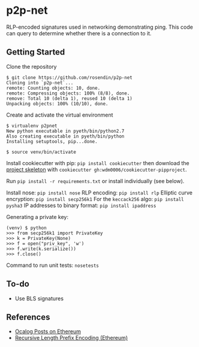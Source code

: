 # p2p-net

RLP-encoded signatures used in networking demonstrating ping. This code can query to determine whether there is a connection to it.

## Getting Started

Clone the repository

```
$ git clone https://github.com/rosendin/p2p-net
Cloning into `p2p-net`...
remote: Counting objects: 10, done.
remote: Compressing objects: 100% (8/8), done.
remove: Total 10 (delta 1), reused 10 (delta 1)
Unpacking objects: 100% (10/10), done.
```

Create and activate the virtual environment

```
$ virtualenv p2pnet
New python executable in pyeth/bin/python2.7
Also creating executable in pyeth/bin/python
Installing setuptools, pip...done.

$ source venv/bin/activate
```

Install cookiecutter with pip: `pip install cookiecutter` then download the [project skeleton](https://github.com/wdm0006/cookiecutter-pipproject) with `cookiecutter gh:wdm0006/cookiecutter-pipproject`.

Run `pip install -r requirements.txt` or install individually (see below).

Install nose: `pip install nose`
RLP encoding: `pip install rlp`
Elliptic curve encryption: `pip install secp256k1`
For the `keccack256` algo: `pip install pysha3`
IP addresses to binary format: `pip install ipaddress`

Generating a private key:
```
(venv) $ python
>>> from secp256k1 import PrivateKey
>>> k = PrivateKey(None)
>>> f = open("priv_key", 'w')
>>> f.write(k.serialize())
>>> f.close()
```

Command to run unit tests: `nosetests`

## To-do

- Use BLS signatures

## References
- [Ocalog Posts on Ethereum](https://ocalog.com/)
- [Recursive Length Prefix Encoding (Ethereum)](https://github.com/ethereum/wiki/wiki/RLP)
